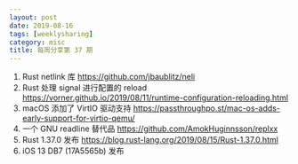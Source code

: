 ```yaml
---
layout: post
date: 2019-08-16
tags: [weeklysharing]
category: misc
title: 每周分享第 37 期
---
```


1. Rust netlink 库 https://github.com/jbaublitz/neli
2. Rust 处理 signal 进行配置的 reload https://vorner.github.io/2019/08/11/runtime-configuration-reloading.html
3. macOS 添加了 VirtIO 驱动支持 https://passthroughpo.st/mac-os-adds-early-support-for-virtio-qemu/
4. 一个 GNU readline 替代品 https://github.com/AmokHuginnsson/replxx
5. Rust 1.37.0 发布 https://blog.rust-lang.org/2019/08/15/Rust-1.37.0.html
6. iOS 13 DB7 (17A5565b) 发布
